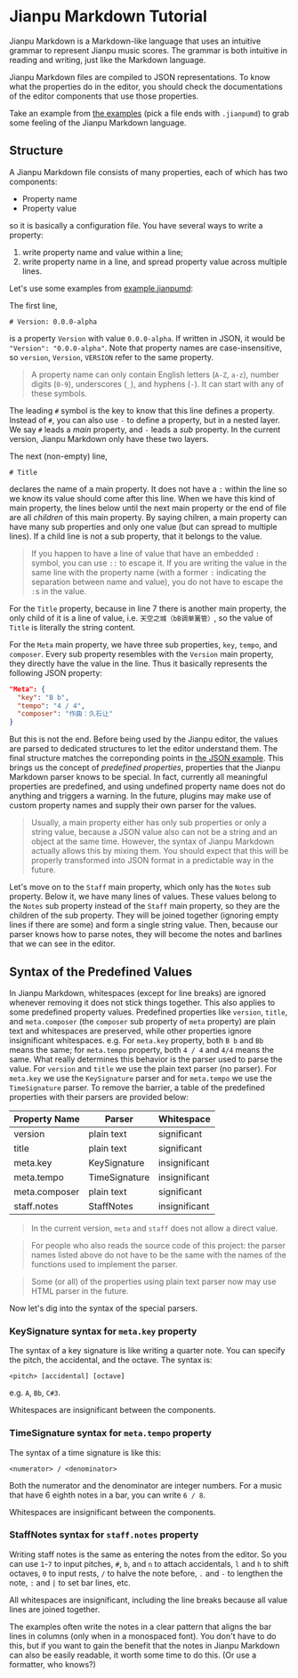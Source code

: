 # Jianpu Markdown Tutorial

Jianpu Markdown is a Markdown-like language that uses an intuitive grammar to represent Jianpu music scores. The grammar is both intuitive in reading and writing, just like the Markdown language.

Jianpu Markdown files are compiled to JSON representations. To know what the properties do in the editor, you should check the documentations of the editor components that use those properties.

Take an example from [the examples](../../src/example-musics/) (pick a file ends with `.jianpumd`) to grab some feeling of the Jianpu Markdown language.

## Structure

A Jianpu Markdown file consists of many properties, each of which has two components:

- Property name
- Property value

so it is basically a configuration file. You have several ways to write a property:

1. write property name and value within a line;
2. write property name in a line, and spread property value across multiple lines.

Let's use some examples from [example.jianpumd](../../src/example-musics/example.jianpumd):

The first line,

```
# Version: 0.0.0-alpha
```

is a property `Version` with value `0.0.0-alpha`. If written in JSON, it would be `"Version": "0.0.0-alpha"`. Note that property names are case-insensitive, so `version`, `Version`, `VERSION` refer to the same property.

> A property name can only contain English letters (`A-Z`, `a-z`), number digits (`0-9`), underscores (`_`), and hyphens (`-`). It can start with any of these symbols.

The leading `#` symbol is the key to know that this line defines a property. Instead of `#`, you can also use `-` to define a property, but in a nested layer. We say `#` leads a *main* property, and `-` leads a *sub* property. In the current version, Jianpu Markdown only have these two layers.

The next (non-empty) line,

```
# Title
```

declares the name of a main property. It does not have a `:` within the line so we know its value should come after this line. When we have this kind of main property, the lines below until the next main property or the end of file are all *children* of this main property. By saying chilren, a main property can have many sub properties and only one value (but can spread to multiple lines). If a child line is not a sub property, that it belongs to the value.

> If you happen to have a line of value that have an embedded `:` symbol, you can use `::` to escape it. If you are writing the value in the same line with the property name (with a former `:` indicating the separation between name and value), you do not have to escape the `:`s in the value.

For the `Title` property, because in line 7 there is another main property, the only child of it is a line of value, i.e. `天空之城（bB调单簧管）`, so the value of `Title` is literally the string content.

For the `Meta` main property, we have three sub properties, `key`, `tempo`, and `composer`. Every sub property resembles with the `Version` main property, they directly have the value in the line. Thus it basically represents the following JSON property:

```json
"Meta": {
  "key": "B b",
  "tempo": "4 / 4",
  "composer": "作曲：久石让"
}
```

But this is not the end. Before being used by the Jianpu editor, the values are parsed to dedicated structures to let the editor understand them. The final structure matches the correponding points in [the JSON example](../../src/example-musics/example.jianpu.json). This brings us the concept of *predefined properties*, properties that the Jianpu Markdown parser knows to be special. In fact, currently all meaningful properties are predefined, and using undefined property name does not do anything and triggers a warning. In the future, plugins may make use of custom property names and supply their own parser for the values.

> Usually, a main property either has only sub properties or only a string value, because a JSON value also can not be a string and an object at the same time. However, the syntax of Jianpu Markdown actually allows this by mixing them. You should expect that this will be properly transformed into JSON format in a predictable way in the future.

Let's move on to the `Staff` main property, which only has the `Notes` sub property. Below it, we have many lines of values. These values belong to the `Notes` sub property instead of the `Staff` main property, so they are the children of the sub property. They will be joined together (ignoring empty lines if there are some) and form a single string value. Then, because our parser knows how to parse notes, they will become the notes and barlines that we can see in the editor.
 
## Syntax of the Predefined Values

In Jianpu Markdown, whitespaces (except for line breaks) are ignored whenever removing it does not stick things together. This also applies to some predefined property values. Predefined properties like `version`, `title`, and `meta.composer` (the `composer` sub property of `meta` property) are plain text and whitespaces are preserved, while other properties ignore insignificant whitespaces. e.g. For `meta.key` property, both `B b` and `Bb` means the same; for `meta.tempo` property, both `4 / 4` and `4/4` means the same. What really determines this behavior is the parser used to parse the value. For `version` and `title` we use the plain text parser (no parser). For `meta.key` we use the `KeySignature` parser and for `meta.tempo` we use the `TimeSignature` parser. To remove the barrier, a table of the predefined properties with their parsers are provided below:

| Property Name | Parser | Whitespace |
| --- | --- | --- |
| version | plain text | significant |
| title | plain text | significant |
| meta.key | KeySignature | insignificant |
| meta.tempo | TimeSignature | insignificant |
| meta.composer | plain text | significant |
| staff.notes | StaffNotes | insignificant |

> In the current version, `meta` and `staff` does not allow a direct value.

> For people who also reads the source code of this project: the parser names listed above do not have to be the same with the names of the functions used to implement the parser.

> Some (or all) of the properties using plain text parser now may use HTML parser in the future.

Now let's dig into the syntax of the special parsers.

### KeySignature syntax for `meta.key` property

The syntax of a key signature is like writing a quarter note. You can specify the pitch, the accidental, and the octave. The syntax is:

```
<pitch> [accidental] [octave]
```

e.g. `A`, `Bb`, `C#3`.

Whitespaces are insignificant between the components.

### TimeSignature syntax for `meta.tempo` property

The syntax of a time signature is like this:

```
<numerator> / <denominator>
```

Both the numerator and the denominator are integer numbers. For a music that have 6 eighth notes in a bar, you can write `6 / 8`.

Whitespaces are insignificant between the components.

### StaffNotes syntax for `staff.notes` property

Writing staff notes is the same as entering the notes from the editor. So you can use `1`-`7` to input pitches, `#`, `b`, and `n` to attach accidentals, `l` and `h` to shift octaves, `0` to input rests, `/` to halve the note before, `.` and `-` to lengthen the note, `:` and `|` to set bar lines, etc.

All whitespaces are insignificant, including the line breaks because all value lines are joined together.

The examples often write the notes in a clear pattern that aligns the bar lines in columns (only when in a monospaced font). You don't have to do this, but if you want to gain the benefit that the notes in Jianpu Markdown can also be easily readable, it worth some time to do this. (Or use a formatter, who knows?)
